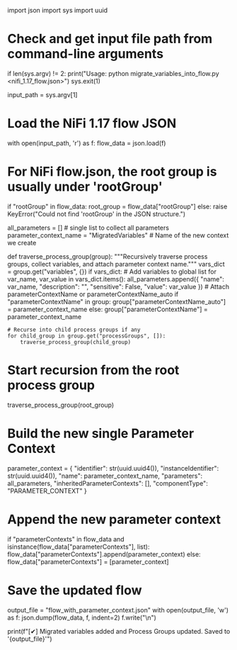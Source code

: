 import json
import sys
import uuid

# Check and get input file path from command-line arguments
if len(sys.argv) != 2:
    print("Usage: python migrate_variables_into_flow.py <nifi_1.17_flow.json>")
    sys.exit(1)

input_path = sys.argv[1]

# Load the NiFi 1.17 flow JSON
with open(input_path, 'r') as f:
    flow_data = json.load(f)

# For NiFi flow.json, the root group is usually under 'rootGroup'
if "rootGroup" in flow_data:
    root_group = flow_data["rootGroup"]
else:
    raise KeyError("Could not find 'rootGroup' in the JSON structure.")

all_parameters = []  # single list to collect all parameters
parameter_context_name = "MigratedVariables"  # Name of the new context we create

def traverse_process_group(group):
    """Recursively traverse process groups, collect variables, and attach parameter context name."""
    vars_dict = group.get("variables", {})
    if vars_dict:
        # Add variables to global list
        for var_name, var_value in vars_dict.items():
            all_parameters.append({
                "name": var_name,
                "description": "",
                "sensitive": False,
                "value": var_value
            })
        # Attach parameterContextName or parameterContextName_auto
        if "parameterContextName" in group:
            group["parameterContextName_auto"] = parameter_context_name
        else:
            group["parameterContextName"] = parameter_context_name
    
    # Recurse into child process groups if any
    for child_group in group.get("processGroups", []):
        traverse_process_group(child_group)

# Start recursion from the root process group
traverse_process_group(root_group)

# Build the new single Parameter Context
parameter_context = {
    "identifier": str(uuid.uuid4()),
    "instanceIdentifier": str(uuid.uuid4()),
    "name": parameter_context_name,
    "parameters": all_parameters,
    "inheritedParameterContexts": [],
    "componentType": "PARAMETER_CONTEXT"
}

# Append the new parameter context
if "parameterContexts" in flow_data and isinstance(flow_data["parameterContexts"], list):
    flow_data["parameterContexts"].append(parameter_context)
else:
    flow_data["parameterContexts"] = [parameter_context]

# Save the updated flow
output_file = "flow_with_parameter_context.json"
with open(output_file, 'w') as f:
    json.dump(flow_data, f, indent=2)
    f.write("\n")

print(f"[✔] Migrated variables added and Process Groups updated. Saved to '{output_file}'")
